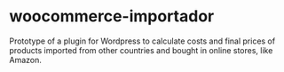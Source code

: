 # woocommerce-importador
Prototype of a plugin for Wordpress to calculate costs and final prices of products imported from other countries and bought in online stores, like Amazon.
